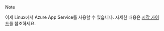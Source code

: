 > [!NOTE]
> 이제 Linux에서 Azure App Service를 사용할 수 있습니다. 자세한 내용은 [시작 가이드](../articles/app-service/app-service-linux-readme.md)를 참조하세요.
> 
> 

